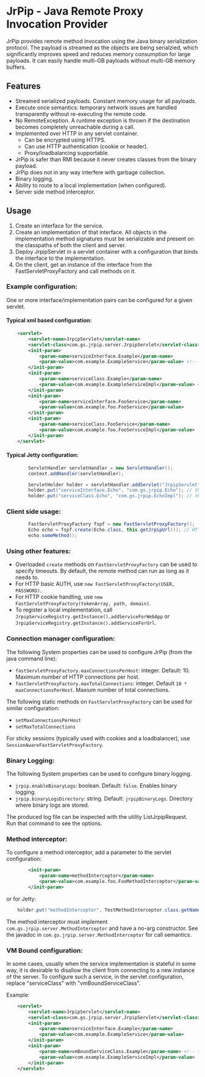 # JrPip - Java Remote Proxy Invocation Provider

JrPip provides remote method invocation using the Java binary serialization protocol. 
The payload is streamed as the objects are being serialzied, which significantly improves
speed and reduces memory consumption for large payloads. It can easily handle multi-GB 
payloads without multi-GB memory buffers.

## Features
* Streamed serialized payloads. Constant memory usage for all payloads.
* Execute once semantics: temporary network issues are handled transparently without re-executing the remote code.
* No RemoteException. A runtime exception is thrown if the destination becomes completely unreachable during a call.
* Implemented over HTTP in any servlet container.
	* Can be encrypted using HTTPS.
	* Can use HTTP authentication (cookie or header).
	* Proxy/loadbalancing supportable.
* JrPip is safer than RMI because it never creates classes from the binary payload.
* JrPip does not in any way interfere with garbage collection.
* Binary logging.
* Ability to route to a local implementation (when configured).
* Server side method interceptor.

## Usage
1. Create an interface for the service.
2. Create an implementation of that interface. All objects in the implementation method signatures must be serializable and present
on the classpaths of both the client and server.
3. Deploy JrpipServlet in a servlet container with a configuration that binds the interface to the implementation.
4. On the client, get an instance of the interface from the FastServletProxyFactory and call methods on it.

### Example configuration:
One or more interface/implementation pairs can be configured for a given servlet.

#### Typical xml based configuration:
```xml
    <servlet>
        <servlet-name>JrpipServlet</servlet-name>
        <servlet-class>com.gs.jrpip.server.JrpipServlet</servlet-class>
        <init-param>
            <param-name>serviceInterface.Example</param-name>
            <param-value>com.example.ExampleService</param-value> <!-- this is the interface -->
        </init-param>
        <init-param>
            <param-name>serviceClass.Example</param-name>
            <param-value>com.example.ExampleServiceImpl</param-value> <!-- this is the implementation -->
        </init-param>
        <init-param>
            <param-name>serviceInterface.FooService</param-name>
            <param-value>com.example.foo.FooService</param-value>
        </init-param>
        <init-param>
            <param-name>serviceClass.FooService</param-name>
            <param-value>com.example.foo.FooServiceImpl</param-value>
        </init-param>
    </servlet>
```

#### Typical Jetty configuration:
```java
        ServletHandler servletHandler = new ServletHandler();
        context.addHandler(servletHandler);

        ServletHolder holder = servletHandler.addServlet("JrpipServlet", "/JrpipServlet", "com.gs.jrpip.server.JrpipServlet");
        holder.put("serviceInterface.Echo", "com.gs.jrpip.Echo"); // this is the interface
        holder.put("serviceClass.Echo", "com.gs.jrpip.EchoImpl"); // this is the implementation
```

### Client side usage:
```java
        FastServletProxyFactory fspf = new FastServletProxyFactory();
        Echo echo = fspf.create(Echo.class, this.getJrpipUrl()); // HTTP url, e.g. http://example.com:8080/JrpipServlet
        echo.someMethod();
```
### Using other features:
* Overloaded `create` methods on `FastServletProxyFactory` can be used to specify timeouts. By default, the remote
method can run as long as it needs to.
* For HTTP basic AUTH, use `new FastServletProxyFactory(USER, PASSWORD)`.
* For HTTP cookie handling, use `new FastServletProxyFactory(tokenArray, path, domain)`.
* To register a local implementation, call `JrpipServiceRegistry.getInstance().addServiceForWebApp` or 
`JrpipServiceRegistry.getInstance().addServiceForUrl`. 

### Connection manager configuration:
The following System properties can be used to configure JrPip (from the java command line):

* `fastServletProxyFactory.maxConnectionsPerHost`: integer. Default: 10. Maximum number of HTTP connections per host.
* `fastServletProxyFactory.maxTotalConnections`: integer. Default `10 * maxConnectionsPerHost`. Maxium number of total connections.

The following static methods on `FastServletProxyFactory` can be used for similar configuration:
* `setMaxConnectionsPerHost`
* `setMaxTotalConnections`

For sticky sessions (typically used with cookies and a loadbalancer), use `SessionAwareFastServletProxyFactory`.

### Binary Logging:
The following System properties can be used to configure binary logging.

* `jrpip.enableBinaryLogs`: boolean. Default: `false`. Enables binary logging.
* `jrpip.binaryLogsDirectory`: string. Default: `jrpipBinaryLogs`. Directory where binary logs are stored.

The produced log file can be inspected with the utility ListJrpipRequest. Run that command to see the options.

### Method interceptor:
To configure a method interceptor, add a parameter to the servlet configuration:
```xml
        <init-param>
            <param-name>methodInterceptor</param-name>
            <param-value>com.example.foo.FooMethodInterceptor</param-value>
        </init-param>
```
or for Jetty:
```java
	holder.put("methodInterceptor", TestMethodInterceptor.class.getName())
```

The method interceptor must implement `com.gs.jrpip.server.MethodInterceptor` and have a no-arg constructor.
See the javadoc in `com.gs.jrpip.server.MethodInterceptor` for call semantics.

### VM Bound configuration:
In some cases, usually when the service implementation is stateful in some way, it is desirable to 
disallow the client from connecting to a new instance of the server. To configure such a service, 
in the servlet configuration, replace "serviceClass" with "vmBoundServiceClass". 

Example:
```xml
    <servlet>
        <servlet-name>JrpipServlet</servlet-name>
        <servlet-class>com.gs.jrpip.server.JrpipServlet</servlet-class>
        <init-param>
            <param-name>serviceInterface.Example</param-name>
            <param-value>com.example.ExampleService</param-value>
        </init-param>
        <init-param>
            <param-name>vmBoundServiceClass.Example</param-name> <!-- this implementation is VM bound -->
            <param-value>com.example.ExampleServiceImpl</param-value>
        </init-param>
    </servlet>
```
